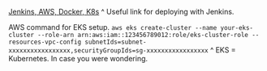 [Jenkins, AWS, Docker, K8s](https://medium.com/@bubu.tripathy/building-a-ci-cd-pipeline-for-a-spring-boot-application-763a2dec1ac4)
^ Useful link for deploying with Jenkins.


AWS command for EKS setup. `aws eks create-cluster --name your-eks-cluster --role-arn arn:aws:iam::123456789012:role/eks-cluster-role --resources-vpc-config subnetIds=subnet-xxxxxxxxxxxxxxxxx,securityGroupIds=sg-xxxxxxxxxxxxxxxxx`
^ EKS = Kubernetes. In case you were wondering.